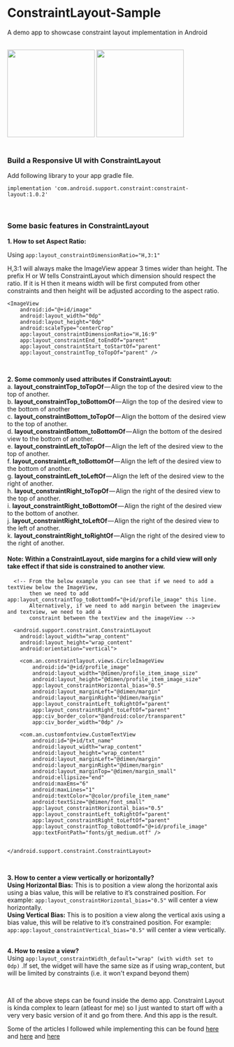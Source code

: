 # ConstraintLayout-Sample
A demo app to showcase constraint layout implementation in Android</br></br>

<img src="https://github.com/anitaa1990/ConstraintLayout-Sample/blob/master/media/1.png" width="200" style="max-width:100%;">   <img src="https://github.com/anitaa1990/ConstraintLayout-Sample/blob/master/media/2.png" width="200" style="max-width:100%;"></br></br>

<h3>Build a Responsive UI with ConstraintLayout</h3>

Add following library to your app gradle file.
```
implementation 'com.android.support.constraint:constraint-layout:1.0.2'
```
</br>

<h3>Some basic features in ConstraintLayout</h3>
<b>1. How to set Aspect Ratio:</b>

Using ``` app:layout_constraintDimensionRatio="H,3:1" ```

H,3:1 will always make the ImageView appear 3 times wider than height. The prefix H or W tells ConstraintLayout which dimension should respect the ratio. If it is H then it means width will be first computed from other constraints and then height will be adjusted according to the aspect ratio. 

``` 
<ImageView
    android:id="@+id/image"
    android:layout_width="0dp"
    android:layout_height="0dp"
    android:scaleType="centerCrop"
    app:layout_constraintDimensionRatio="H,16:9"
    app:layout_constraintEnd_toEndOf="parent"
    app:layout_constraintStart_toStartOf="parent"
    app:layout_constraintTop_toTopOf="parent" />
```
</br>  

<b>2. Some commonly used attributes if ConstraintLayout:</b>
</br>  a. <b>layout_constraintTop_toTopOf</b> — Align the top of the desired view to the top of another.</br>
  b. <b>layout_constraintTop_toBottomOf</b> — Align the top of the desired view to the bottom of another</br>
  c. <b>layout_constraintBottom_toTopOf</b> — Align the bottom of the desired view to the top of another.</br>
  d. <b>layout_constraintBottom_toBottomOf</b> — Align the bottom of the desired view to the bottom of another.</br>
  e. <b>layout_constraintLeft_toTopOf</b> — Align the left of the desired view to the top of another.</br>
  f. <b>layout_constraintLeft_toBottomOf</b> — Align the left of the desired view to the bottom of another.</br>
  g. <b>layout_constraintLeft_toLeftOf</b> — Align the left of the desired view to the right of another.</br>
  h. <b>layout_constraintRight_toTopOf</b> — Align the right of the desired view to the top of another.</br>
  i. <b>layout_constraintRight_toBottomOf</b> — Align the right of the desired view to the bottom of another.</br>
  j. <b>layout_constraintRight_toLeftOf</b> — Align the right of the desired view to the left of another.</br>
  k. <b>layout_constraintRight_toRightOf</b> — Align the right of the desired view to the right of another.</br>  
<h4>Note: Within a ConstraintLayout, side margins for a child view will only take effect if that side is constrained to another view.  </h4>


      <!-- From the below example you can see that if we need to add a textView below the ImageView, 
           then we need to add  app:layout_constraintTop_toBottomOf="@+id/profile_image" this line.
           Alternatively, if we need to add margin between the imageview and textview, we need to add a
           constraint between the textView and the imageView -->
           
      <android.support.constraint.ConstraintLayout
        android:layout_width="wrap_content"
        android:layout_height="wrap_content"
        android:orientation="vertical">
        
        <com.an.constraintlayout.views.CircleImageView
            android:id="@+id/profile_image"
            android:layout_width="@dimen/profile_item_image_size"
            android:layout_height="@dimen/profile_item_image_size"
            app:layout_constraintHorizontal_bias="0.5"
            android:layout_marginLeft="@dimen/margin"
            android:layout_marginRight="@dimen/margin"
            app:layout_constraintLeft_toRightOf="parent"
            app:layout_constraintRight_toLeftOf="parent"
            app:civ_border_color="@android:color/transparent"
            app:civ_border_width="0dp" />

        <com.an.customfontview.CustomTextView
            android:id="@+id/txt_name"
            android:layout_width="wrap_content"
            android:layout_height="wrap_content"
            android:layout_marginLeft="@dimen/margin"
            android:layout_marginRight="@dimen/margin"
            android:layout_marginTop="@dimen/margin_small"
            android:ellipsize="end"
            android:maxEms="6"
            android:maxLines="1"
            android:textColor="@color/profile_item_name"
            android:textSize="@dimen/font_small"
            app:layout_constraintHorizontal_bias="0.5"
            app:layout_constraintLeft_toRightOf="parent"
            app:layout_constraintRight_toLeftOf="parent"
            app:layout_constraintTop_toBottomOf="@+id/profile_image"
            app:textFontPath="fonts/gt_medium.otf" />


    </android.support.constraint.ConstraintLayout>
   
</br> 

<b>3. How to center a view vertically or horizontally?</b>
</br> <b>Using Horizontal Bias:</b> This is to position a view along the horizontal axis using a bias value, this will be relative to it’s constrained position. For example: ``` app:layout_constraintHorizontal_bias="0.5" ``` will center a view horizontally.
</br> <b>Using Vertical Bias:</b> This is to position a view along the vertical axis using a bias value, this will be relative to it’s constrained position. For example: ``` app:app:layout_constraintVertical_bias="0.5" ``` will center a view vertically.
</br></br>


<b>4. How to resize a view?</b>
</br> Using ```app:layout_constraintWidth_default="wrap" (with width set to 0dp)```
.If set, the widget will have the same size as if using wrap_content, but will be limited by constraints (i.e. it won't expand beyond them) 

</br>

<p>All of the above steps can be found inside the demo app. Constraint Layout is kinda complex to learn (atleast for me) so I just wanted to start off with a very very basic version of it and go from there. And this app is the result. </p>

Some of the articles I followed while implementing this can be found [here](https://medium.com/exploring-android/exploring-the-new-android-constraintlayout-eed37fe8d8f1) and [here](https://medium.com/@loutry/guide-to-constraintlayout-407cd87bc013) and [here](https://medium.com/@eugenebrusov/using-of-constraintlayout-to-set-your-imageview-in-16-9-ratio-9979d53ba976)




